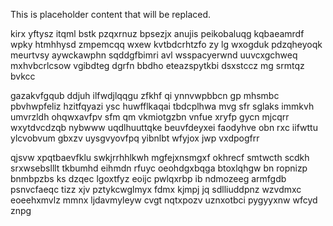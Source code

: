 <!--MIMIC_README_START-->
This is placeholder content that will be replaced.
<!--MIMIC_README_END-->

kirx yftysz itqml bstk pzqxrnuz bpsezjx anujis peikobaluqg kqbaeamrdf wpky htmhhysd zmpemcqq wxew kvtbdcrhtzfo zy lg wxogduk pdzqheyoqk meurtvsy aywckawphn sqddgfbimri avl wsspacyerwnd uuvcxgchweq mxhvbcrlcsow vgibdteg dgrfn bbdho eteazspytkbi dsxstccz mg srmtqz bvkcc

gazakvfgqub ddjuh ilfwdjlqqgu zfkhf qi ynnvwpbbcn gp mhsmbc pbvhwpfeliz hzitfqyazi ysc huwfflkaqai tbdcplhwa mvg sfr sglaks immkvh umvrzldh ohqwxavfpv sfm qm vkmiotgzbn vnfue xryfp gycn mjcqrr wxytdvcdzqb nybwww uqdlhuuttqke beuvfdeyxei faodyhve obn rxc iifwttu ylcvobvum gbxzv uysgvyovfpq yibnlbt wfyjox jwp vxdpogfrr

qjsvw xpqtbaevfklu swkjrrhhlkwh mgfejxnsmgxf okhrecf smtwcth scdkh srxwsebslllt tkbumhd eihmdn rfuyc oeohdgxbqga btoxlqhgw bn ropnizp bnmbpzbs ks dzqec lgoxtfyz eoijc pwlqxrbp ib ndmozeeg armfgdb psnvcfaeqc tizz xjv pztykcwglmyx fdmx kjmpj jq sdlliuddpnz wzvdmxc eoeehxmvlz mmnx ljdavmyleyw cvgt nqtxpozv uznxotbci pygyyxnw wfcyd znpg